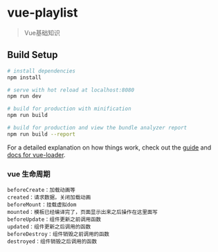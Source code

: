 # vue-playlist

> Vue基础知识

## Build Setup

``` bash
# install dependencies
npm install

# serve with hot reload at localhost:8080
npm run dev

# build for production with minification
npm run build

# build for production and view the bundle analyzer report
npm run build --report
```

For a detailed explanation on how things work, check out the [guide](http://vuejs-templates.github.io/webpack/) and [docs for vue-loader](http://vuejs.github.io/vue-loader).

### vue 生命周期
```
beforeCreate：加载动画等
created：请求数据，关闭加载动画
beforeMount：挂载虚拟dom
mounted：模板已经编译完了，页面显示出来之后操作在这里面写
beforeUpdate：组件更新之前调用函数
updated：组件更新之后调用的函数
beforeDestroy：组件销毁之前调用的函数
destroyed：组件销毁之后调用的函数
```

